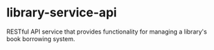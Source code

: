 # library-service-api

<p>RESTful API service that provides functionality for managing a library's book borrowing system.</p>

